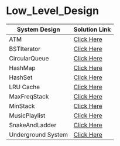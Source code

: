 # Low_Level_Design

|     **System Design**    |    **Solution Link**     |
|--------------------------|--------------------------|
 ATM                    | [Click Here](https://github.com/rudrakshi99/Low_Level_Design/blob/master/Code/ATM.cpp)
 BSTIterator            | [Click Here](https://github.com/rudrakshi99/Low_Level_Design/blob/master/Code/BSTIterator.cpp)
 CircularQueue          | [Click Here](https://github.com/rudrakshi99/Low_Level_Design/blob/master/Code/CircularQueue.cpp)
 HashMap                | [Click Here](https://github.com/rudrakshi99/Low_Level_Design/blob/master/Code/HashMap.cpp)
 HashSet                | [Click Here](https://github.com/rudrakshi99/Low_Level_Design/blob/master/Code/HashSet.cpp)
 LRU Cache              | [Click Here](https://github.com/rudrakshi99/Low_Level_Design/blob/master/Code/LRU%20Cache.cpp)
 MaxFreqStack           | [Click Here](https://github.com/rudrakshi99/Low_Level_Design/blob/master/Code/MaxFreqStack.cpp)
 MinStack               | [Click Here](https://github.com/rudrakshi99/Low_Level_Design/blob/master/Code/MinStack.cpp)
 MusicPlaylist          | [Click Here](https://github.com/rudrakshi99/Low_Level_Design/blob/master/Code/MusicPlaylist.cpp)
 SnakeAndLadder         | [Click Here](https://github.com/rudrakshi99/Low_Level_Design/blob/master/Code/SnakeAndLadder.cpp)
 Underground System     | [Click Here](https://github.com/rudrakshi99/Low_Level_Design/blob/master/Code/UndergroundSystem.cpp)


